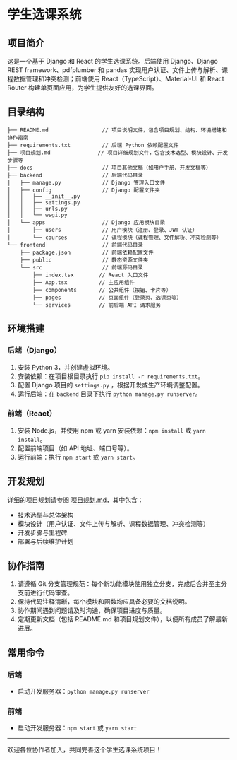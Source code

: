 # 学生选课系统

## 项目简介

这是一个基于 Django 和 React 的学生选课系统。后端使用 Django、Django REST framework、pdfplumber 和 pandas 实现用户认证、文件上传与解析、课程数据管理和冲突检测；前端使用 React（TypeScript）、Material-UI 和 React Router 构建单页面应用，为学生提供友好的选课界面。

## 目录结构

```
├── README.md                 // 项目说明文件，包含项目规划、结构、环境搭建和协作指南
├── requirements.txt          // 后端 Python 依赖配置文件
├── 项目规划.md               // 项目详细规划文件，包含技术选型、模块设计、开发步骤等
├── docs                      // 项目其他文档（如用户手册、开发文档等）
├── backend                   // 后端代码目录
│   ├── manage.py             // Django 管理入口文件
│   ├── config                // Django 配置文件夹
│   │   ├── __init__.py
│   │   ├── settings.py
│   │   ├── urls.py
│   │   └── wsgi.py
│   └── apps                  // Django 应用模块目录
│       ├── users             // 用户模块（注册、登录、JWT 认证）
│       └── courses           // 课程模块（课程管理、文件解析、冲突检测等）
└── frontend                  // 前端代码目录
    ├── package.json          // 前端依赖配置文件
    ├── public                // 静态资源文件夹
    └── src                   // 前端源码目录
        ├── index.tsx        // React 入口文件
        ├── App.tsx          // 主应用组件
        ├── components       // 公共组件（按钮、卡片等）
        ├── pages            // 页面组件（登录页、选课页等）
        └── services         // 前后端 API 请求服务
```

## 环境搭建

### 后端（Django）
1. 安装 Python 3，并创建虚拟环境。
2. 安装依赖：在项目根目录执行 `pip install -r requirements.txt`。
3. 配置 Django 项目的 `settings.py` ，根据开发或生产环境调整配置。
4. 运行后端：在 `backend` 目录下执行 `python manage.py runserver`。

### 前端（React）
1. 安装 Node.js，并使用 npm 或 yarn 安装依赖：`npm install` 或 `yarn install`。
2. 配置前端项目（如 API 地址、端口号等）。
3. 运行前端：执行 `npm start` 或 `yarn start`。

## 开发规划

详细的项目规划请参阅 [项目规划.md](./项目规划.md)，其中包含：
- 技术选型与总体架构
- 模块设计（用户认证、文件上传与解析、课程数据管理、冲突检测等）
- 开发步骤与里程碑
- 部署与后续维护计划

## 协作指南

1. 请遵循 Git 分支管理规范：每个新功能模块使用独立分支，完成后合并至主分支前进行代码审查。
2. 保持代码注释清晰，每个模块和函数均应具备必要的文档说明。
3. 协作期间遇到问题请及时沟通，确保项目进度与质量。
4. 定期更新文档（包括 README.md 和项目规划文件），以便所有成员了解最新进展。

## 常用命令

### 后端
- 启动开发服务器：`python manage.py runserver`

### 前端
- 启动开发服务器：`npm start` 或 `yarn start`

---

欢迎各位协作者加入，共同完善这个学生选课系统项目！

